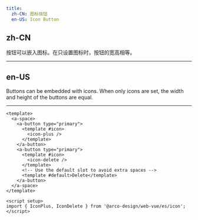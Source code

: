 ```yaml
title:
  zh-CN: 图标按钮
  en-US: Icon Button
```

## zh-CN

按钮可以嵌入图标。在只设置图标时，按钮的宽高相等。

---

## en-US

Buttons can be embedded with icons. When only icons are set, the width and height of the buttons are equal.

---

```vue
<template>
  <a-space>
    <a-button type="primary">
      <template #icon>
        <icon-plus />
      </template>
    </a-button>
    <a-button type="primary">
      <template #icon>
        <icon-delete />
      </template>
      <!-- Use the default slot to avoid extra spaces -->
      <template #default>Delete</template>
    </a-button>
  </a-space>
</template>

<script setup>
import { IconPlus, IconDelete } from '@arco-design/web-vue/es/icon';
</script>
```
